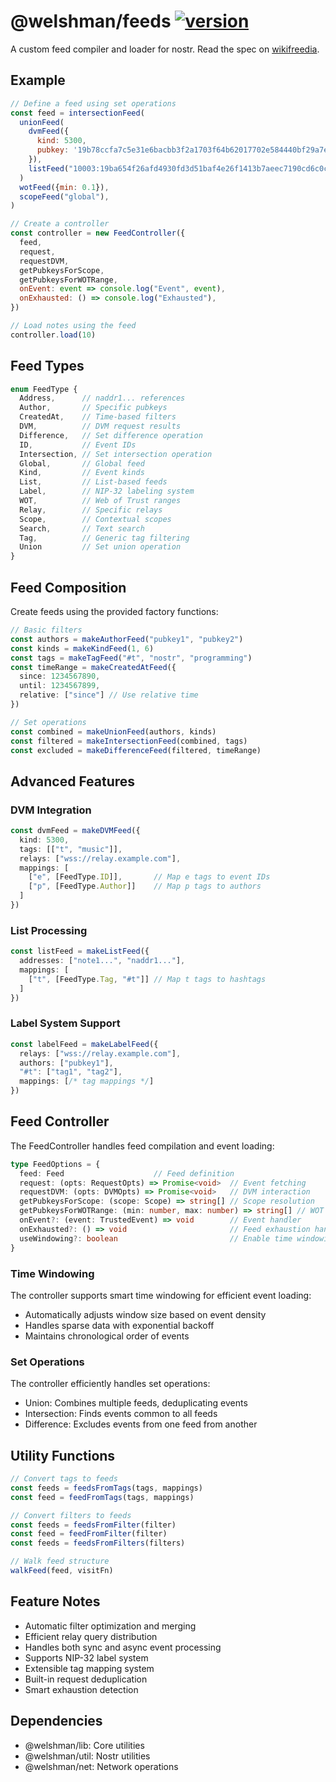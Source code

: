 # @welshman/feeds [![version](https://badgen.feeds/npm/v/@welshman/feeds)](https://npmjs.com/package/@welshman/feeds)

A custom feed compiler and loader for nostr. Read the spec on [wikifreedia](https://wikifreedia.xyz/cip-01/97c70a44366a6535c1).

## Example

```javascript
// Define a feed using set operations
const feed = intersectionFeed(
  unionFeed(
    dvmFeed({
      kind: 5300,
      pubkey: '19b78ccfa7c5e31e6bacbb3f2a1703f64b62017702e584440bf29a7e16263e8c',
    }),
    listFeed("10003:19ba654f26afd4930fd3d51baf4e26f1413b7aeec7190cd6c0cdf4d2f14cec6b:"),
  )
  wotFeed({min: 0.1}),
  scopeFeed("global"),
)

// Create a controller
const controller = new FeedController({
  feed,
  request,
  requestDVM,
  getPubkeysForScope,
  getPubkeysForWOTRange,
  onEvent: event => console.log("Event", event),
  onExhausted: () => console.log("Exhausted"),
})

// Load notes using the feed
controller.load(10)
```

## Feed Types

```typescript
enum FeedType {
  Address,      // naddr1... references
  Author,       // Specific pubkeys
  CreatedAt,    // Time-based filters
  DVM,          // DVM request results
  Difference,   // Set difference operation
  ID,           // Event IDs
  Intersection, // Set intersection operation
  Global,       // Global feed
  Kind,         // Event kinds
  List,         // List-based feeds
  Label,        // NIP-32 labeling system
  WOT,          // Web of Trust ranges
  Relay,        // Specific relays
  Scope,        // Contextual scopes
  Search,       // Text search
  Tag,          // Generic tag filtering
  Union         // Set union operation
}
```

## Feed Composition

Create feeds using the provided factory functions:

```typescript
// Basic filters
const authors = makeAuthorFeed("pubkey1", "pubkey2")
const kinds = makeKindFeed(1, 6)
const tags = makeTagFeed("#t", "nostr", "programming")
const timeRange = makeCreatedAtFeed({ 
  since: 1234567890,
  until: 1234567899,
  relative: ["since"] // Use relative time
})

// Set operations
const combined = makeUnionFeed(authors, kinds)
const filtered = makeIntersectionFeed(combined, tags)
const excluded = makeDifferenceFeed(filtered, timeRange)
```

## Advanced Features

### DVM Integration

```typescript
const dvmFeed = makeDVMFeed({
  kind: 5300,
  tags: [["t", "music"]],
  relays: ["wss://relay.example.com"],
  mappings: [
    ["e", [FeedType.ID]],       // Map e tags to event IDs
    ["p", [FeedType.Author]]    // Map p tags to authors
  ]
})
```

### List Processing

```typescript
const listFeed = makeListFeed({
  addresses: ["note1...", "naddr1..."],
  mappings: [
    ["t", [FeedType.Tag, "#t"]] // Map t tags to hashtags
  ]
})
```

### Label System Support

```typescript
const labelFeed = makeLabelFeed({
  relays: ["wss://relay.example.com"],
  authors: ["pubkey1"],
  "#t": ["tag1", "tag2"],
  mappings: [/* tag mappings */]
})
```

## Feed Controller

The FeedController handles feed compilation and event loading:

```typescript
type FeedOptions = {
  feed: Feed                    // Feed definition
  request: (opts: RequestOpts) => Promise<void>  // Event fetching
  requestDVM: (opts: DVMOpts) => Promise<void>   // DVM interaction
  getPubkeysForScope: (scope: Scope) => string[] // Scope resolution
  getPubkeysForWOTRange: (min: number, max: number) => string[] // WOT lookup
  onEvent?: (event: TrustedEvent) => void        // Event handler
  onExhausted?: () => void                       // Feed exhaustion handler
  useWindowing?: boolean                         // Enable time windowing
}
```

### Time Windowing

The controller supports smart time windowing for efficient event loading:
- Automatically adjusts window size based on event density
- Handles sparse data with exponential backoff
- Maintains chronological order of events

### Set Operations

The controller efficiently handles set operations:
- Union: Combines multiple feeds, deduplicating events
- Intersection: Finds events common to all feeds
- Difference: Excludes events from one feed from another

## Utility Functions

```typescript
// Convert tags to feeds
const feeds = feedsFromTags(tags, mappings)
const feed = feedFromTags(tags, mappings)

// Convert filters to feeds
const feeds = feedsFromFilter(filter)
const feed = feedFromFilter(filter)
const feeds = feedsFromFilters(filters)

// Walk feed structure
walkFeed(feed, visitFn)
```

## Feature Notes

- Automatic filter optimization and merging
- Efficient relay query distribution
- Handles both sync and async event processing
- Supports NIP-32 label system
- Extensible tag mapping system
- Built-in request deduplication
- Smart exhaustion detection

## Dependencies

- @welshman/lib: Core utilities
- @welshman/util: Nostr utilities
- @welshman/net: Network operations
